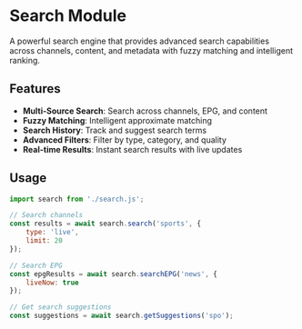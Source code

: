 # Search Module

A powerful search engine that provides advanced search capabilities across channels, content, and metadata with fuzzy matching and intelligent ranking.

## Features

- **Multi-Source Search**: Search across channels, EPG, and content
- **Fuzzy Matching**: Intelligent approximate matching
- **Search History**: Track and suggest search terms
- **Advanced Filters**: Filter by type, category, and quality
- **Real-time Results**: Instant search results with live updates

## Usage

```javascript
import search from './search.js';

// Search channels
const results = await search.search('sports', {
    type: 'live',
    limit: 20
});

// Search EPG
const epgResults = await search.searchEPG('news', {
    liveNow: true
});

// Get search suggestions
const suggestions = await search.getSuggestions('spo');
``` 